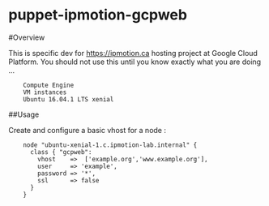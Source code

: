 # puppet-ipmotion-gcpweb

#Overview

This is specific dev for https://ipmotion.ca hosting project at Google Cloud Platform.
You should not use this until you know exactly what you are doing ...

        Compute Engine
        VM instances
        Ubuntu 16.04.1 LTS xenial

##Usage

Create and configure a basic vhost for a node :

        node "ubuntu-xenial-1.c.ipmotion-lab.internal" {
          class { "gcpweb":
            vhost    =>  ['example.org','www.example.org'],
            user     => 'example',
            password => '*',
            ssl      => false
          }
        }
